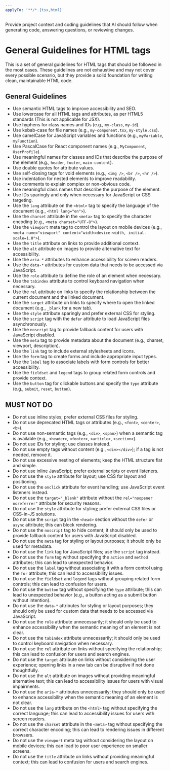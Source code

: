 ```yaml
---
applyTo: '**/*.{tsx,html}'
---
```

Provide project context and coding guidelines that AI should follow when generating code, answering questions, or reviewing changes.

# General Guidelines for HTML tags
This is a set of general guidelines for HTML tags that should be followed in the most cases. These guidelines are not exhaustive and may not cover every possible scenario, but they provide a solid foundation for writing clean, maintainable HTML code.

## General Guidelines
- Use semantic HTML tags to improve accessibility and SEO.
- Use lowercase for all HTML tags and attributes, as per HTML5 standards (This is not applicable for JSX).
- Use hyphens for class names and IDs (e.g., `my-class`, `my-id`).
- Use kebab-case for file names (e.g., `my-component.tsx`, `my-style.css`).
- Use camelCase for JavaScript variables and functions (e.g., `myVariable`, `myFunction`).
- Use PascalCase for React component names (e.g., `MyComponent`, `UserProfile`).
- Use meaningful names for classes and IDs that describe the purpose of the element (e.g., `header`, `footer`, `main-content`).
- Use double quotes for attribute values.
- Use self-closing tags for void elements (e.g., `<img />`, `<br />`, `<hr />`).
- Use indentation for nested elements to improve readability.
- Use comments to explain complex or non-obvious code.
- Use meaningful class names that describe the purpose of the element.
- Use IDs sparingly and only when necessary for JavaScript or CSS targeting.
- Use the `lang` attribute on the `<html>` tag to specify the language of the document (e.g., `<html lang="en">`).
- Use the `charset` attribute in the `<meta>` tag to specify the character encoding (e.g., `<meta charset="UTF-8">`).
- Use the `viewport` meta tag to control the layout on mobile devices (e.g., `<meta name="viewport" content="width=device-width, initial-scale=1.0">`).
- Use the `title` attribute on links to provide additional context.
- Use the `alt` attribute on images to provide alternative text for accessibility.
- Use the `aria-*` attributes to enhance accessibility for screen readers.
- Use the `data-*` attributes for custom data that needs to be accessed via JavaScript.
- Use the `role` attribute to define the role of an element when necessary.
- Use the `tabindex` attribute to control keyboard navigation when necessary.
- Use the `rel` attribute on links to specify the relationship between the current document and the linked document.
- Use the `target` attribute on links to specify where to open the linked document (e.g., `_blank` for a new tab).
- Use the `style` attribute sparingly and prefer external CSS for styling.
- Use the `script` tag with the `defer` attribute to load JavaScript files asynchronously.
- Use the `noscript` tag to provide fallback content for users with JavaScript disabled.
- Use the `meta` tag to provide metadata about the document (e.g., charset, viewport, description).
- Use the `link` tag to include external stylesheets and icons.
- Use the `form` tag to create forms and include appropriate input types.
- Use the `label` tag to associate labels with form controls for better accessibility.
- Use the `fieldset` and `legend` tags to group related form controls and provide context.
- Use the `button` tag for clickable buttons and specify the `type` attribute (e.g., `submit`, `reset`, `button`).

## MUST NOT DO

- Do not use inline styles; prefer external CSS files for styling.
- Do not use deprecated HTML tags or attributes (e.g., `<font>`, `<center>`, `<b>`).
- Do not use non-semantic tags (e.g., `<div>`, `<span>`) when a semantic tag is available (e.g., `<header>`, `<footer>`, `<article>`, `<section>`).
- Do not use IDs for styling; use classes instead.
- Do not use empty tags without content (e.g., `<div></div>`); if a tag is not needed, remove it.
- Do not use excessive nesting of elements; keep the HTML structure flat and simple.
- Do not use inline JavaScript; prefer external scripts or event listeners.
- Do not use the `style` attribute for layout; use CSS for layout and positioning.
- Do not use the `onclick` attribute for event handling; use JavaScript event listeners instead.
- Do not use the `target="_blank"` attribute without the `rel="noopener noreferrer"` attribute for security reasons.
- Do not use the `style` attribute for styling; prefer external CSS files or CSS-in-JS solutions.
- Do not use the `script` tag in the `<head>` section without the `defer` or `async` attribute; this can block rendering.
- Do not use the `noscript` tag to hide content; it should only be used to provide fallback content for users with JavaScript disabled.
- Do not use the `meta` tag for styling or layout purposes; it should only be used for metadata.
- Do not use the `link` tag for JavaScript files; use the `script` tag instead.
- Do not use the `form` tag without specifying the `action` and `method` attributes; this can lead to unexpected behavior.
- Do not use the `label` tag without associating it with a form control using the `for` attribute; this can lead to accessibility issues.
- Do not use the `fieldset` and `legend` tags without grouping related form controls; this can lead to confusion for users.
- Do not use the `button` tag without specifying the `type` attribute; this can lead to unexpected behavior (e.g., a button acting as a submit button without intention).
- Do not use the `data-*` attributes for styling or layout purposes; they should only be used for custom data that needs to be accessed via JavaScript.
- Do not use the `role` attribute unnecessarily; it should only be used to enhance accessibility when the semantic meaning of an element is not clear.
- Do not use the `tabindex` attribute unnecessarily; it should only be used to control keyboard navigation when necessary.
- Do not use the `rel` attribute on links without specifying the relationship; this can lead to confusion for users and search engines.
- Do not use the `target` attribute on links without considering the user experience; opening links in a new tab can be disruptive if not done thoughtfully.
- Do not use the `alt` attribute on images without providing meaningful alternative text; this can lead to accessibility issues for users with visual impairments.
- Do not use the `aria-*` attributes unnecessarily; they should only be used to enhance accessibility when the semantic meaning of an element is not clear.
- Do not use the `lang` attribute on the `<html>` tag without specifying the correct language; this can lead to accessibility issues for users with screen readers.
- Do not use the `charset` attribute in the `<meta>` tag without specifying the correct character encoding; this can lead to rendering issues in different browsers.
- Do not use the `viewport` meta tag without considering the layout on mobile devices; this can lead to poor user experience on smaller screens.
- Do not use the `title` attribute on links without providing meaningful context; this can lead to confusion for users and search engines.